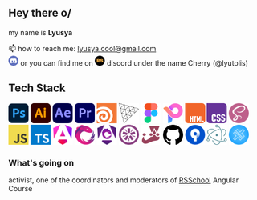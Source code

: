 ## Hey there o/

my name is **Lyusya**

📫 how to reach me: lyusya.cool@gmail.com</br>
<img src="./assets/discord.png"  width="20" height="20"> or you can find me on [<img src="./assets/rss-logo.c19ce1b4.png"  width="20" height="20">](https://rs.school/courses/angular "click me") discord under the name Cherry (@lyutolis)

## Tech Stack

<img src="./assets/photoshop.png"  width="40" height="40"> <img src="./assets/illustrator.png"  width="40" height="40"> <img src="./assets/ae.png"  width="40" height="40"> <img src="./assets/Adobe_Premiere.png"  width="40" height="40"> <img src="./assets/houdini.png"  width="40" height="40"> <img src="./assets/threejs.png"  width="40" height="40"> <img src="./assets/figma.png"  width="40" height="40"> <img src="./assets/pixso.png"  width="40" height="40"> <img src="./assets/html.png"  width="40" height="40"> <img src="./assets/css.png"  width="40" height="40"> <img src="./assets/scss.png"  width="40" height="40"> <img src="./assets/js.png"  width="40" height="40"> <img src="./assets/ts.png"  width="40" height="40"> <img src="./assets/angular_new_logo.png"  width="40" height="40"> <img src="./assets/rxjs.png"  width="40" height="40"> <img src="./assets/ngrx.png"  width="40" height="40"> <img src="./assets/jasmine.png"  width="40" height="40"> <img src="./assets/jest.png"  width="40" height="40"> <img src="./assets/github.png"  width="40" height="40"> <img src="./assets/sourcetree.png"  width="40" height="40"> <img src="./assets/electronjs.png"  width="40" height="40"> <img src="./assets/capasitor.png"  width="40" height="40">

### What's going on

activist, one of the coordinators and moderators of [RSSchool](https://rs.school/courses/angular) Angular Course
